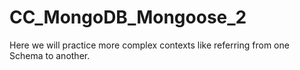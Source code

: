 # CC_MongoDB_Mongoose_2
Here we will practice more complex contexts like referring from one Schema to another.
